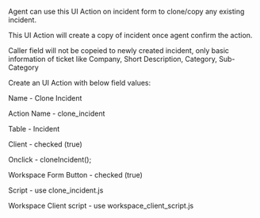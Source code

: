 Agent can use this UI Action on incident form to clone/copy any existing incident.

This UI Action will create a copy of incident once agent confirm the action.

Caller field will not be copeied to newly created incident, only basic information of ticket like Company, Short Description, Category, Sub-Category 

Create an UI Action with below field values:

Name - Clone Incident

Action Name - clone_incident

Table - Incident

Client - checked (true)

Onclick - cloneIncident();

Workspace Form Button - checked (true)

Script - use clone_incident.js

Workspace Client script - use workspace_client_script.js

